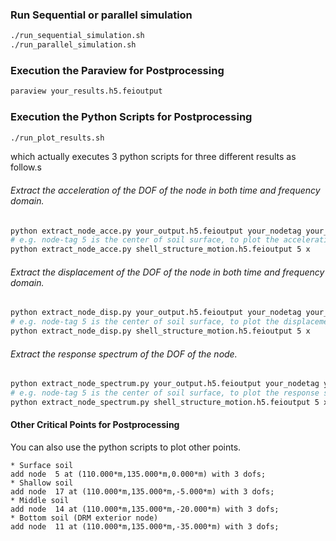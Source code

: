 ### Run Sequential or parallel simulation
```bash
./run_sequential_simulation.sh
./run_parallel_simulation.sh
```

### Execution the Paraview for Postprocessing
```bash
paraview your_results.h5.feioutput
```

### Execution the Python Scripts for Postprocessing
```bash
./run_plot_results.sh
```
which actually executes 3 python scripts for three different results as follow.s

###### Extract the acceleration of the DOF of the node in both time and frequency domain.
```bash
python extract_node_acce.py your_output.h5.feioutput your_nodetag your_dof
# e.g. node-tag 5 is the center of soil surface, to plot the acceleration series in x direction of node 5 : 
python extract_node_acce.py shell_structure_motion.h5.feioutput 5 x
```

###### Extract the displacement of the DOF of the node in both time and frequency domain.
```bash
python extract_node_disp.py your_output.h5.feioutput your_nodetag your_dof
# e.g. node-tag 5 is the center of soil surface, to plot the displacement series in x direction of node 5 : 
python extract_node_disp.py shell_structure_motion.h5.feioutput 5 x
```

###### Extract the response spectrum of the DOF of the node.
```bash
python extract_node_spectrum.py your_output.h5.feioutput your_nodetag your_dof
# e.g. node-tag 5 is the center of soil surface, to plot the response spectrum in x direction of node 5 : 
python extract_node_spectrum.py shell_structure_motion.h5.feioutput 5 x
```

#### Other Critical Points for Postprocessing
You can also use the python scripts to plot other points.

```
* Surface soil
add node  5 at (110.000*m,135.000*m,0.000*m) with 3 dofs; 
* Shallow soil
add node  17 at (110.000*m,135.000*m,-5.000*m) with 3 dofs; 
* Middle soil
add node  14 at (110.000*m,135.000*m,-20.000*m) with 3 dofs; 
* Bottom soil (DRM exterior node)
add node  11 at (110.000*m,135.000*m,-35.000*m) with 3 dofs; 
```







